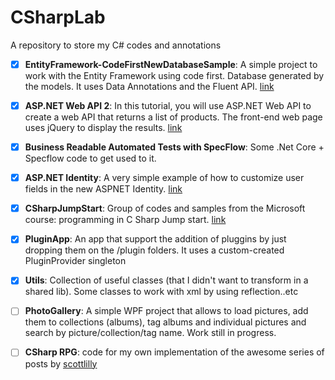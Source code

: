 # CSharpLab
A repository to store my C# codes and annotations  
 - [x] **EntityFramework-CodeFirstNewDatabaseSample**: A simple project to work with the Entity Framework using code first. Database generated by the models. It uses Data Annotations and the Fluent API. [link](https://msdn.microsoft.com/en-us/library/jj193542(v=vs.113).aspx)  
 
- [x] **ASP.NET Web API 2**: In this tutorial, you will use ASP.NET Web API to create a web API that returns a list of products. The front-end web page uses jQuery to display the results. [link](https://docs.microsoft.com/en-us/aspnet/web-api/overview/getting-started-with-aspnet-web-api/tutorial-your-first-web-api)  

- [x] **Business Readable Automated Tests with SpecFlow**: Some .Net Core + Specflow code to get used to it.

- [x] **ASP.NET Identity**: A very simple example of how to customize user fields in the new ASPNET Identity. [link](http://www.eduardopires.net.br/2014/03/asp-net-identity-customizando-cadastro-usuarios/)  
  
- [x] **CSharpJumpStart**: Group of codes and samples from the Microsoft course: programming in C Sharp Jump start. [link](https://mva.microsoft.com/en-us/training-courses/programming-in-c-jump-start-14254)  
  
- [x] **PluginApp**: An app that support the addition of pluggins by just dropping them on the /plugin folders. It uses a custom-created PluginProvider singleton

- [x] **Utils**: Collection of useful classes (that I didn't want to transform in a shared lib). Some classes to work with xml by using reflection..etc

- [ ] **PhotoGallery**: A simple WPF project that allows to load pictures, add them to collections (albums), tag albums and individual pictures and search by picture/collection/tag name. Work still in progress.

- [ ] **CSharp RPG**: code for my own implementation of the awesome series of posts by [scottlilly](http://scottlilly.com/)

